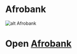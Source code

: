 # Afrobank

![alt Afrobank](<https://github.com/Akinolae/Afrobank/blob/master/src/assets/images/Screenshot%20(27).png>)

# Open [Afrobank](http://Akinolae.github.io/Afrobank)
